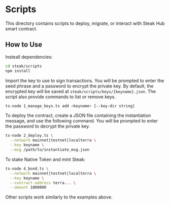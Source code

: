 # Scripts

This directory contains scripts to deploy, migrate, or interact with Steak Hub smart contract.

## How to Use

Insteall dependencies:

```bash
cd steak/scripts
npm install
```

Import the key to use to sign transactions. You will be prompted to enter the seed phrase and a password to encrypt the private key. By default, the encrypted key will be saved at `steak/scripts/keys/{keyname}.json`. The script also provide commands to list or remove keys.

```bash
ts-node 1_manage_keys.ts add <keyname> [--key-dir string]
```

To deploy the contract, create a JSON file containing the instantiation message, and use the following command. You will be prompted to enter the password to decrypt the private key.

```bash
ts-node 2_deploy.ts \
  --network mainnet|testnet|localterra \
  --key keyname \
  --msg /path/to/instantiate_msg.json
```

To stake Native Token and mint Steak:

```bash
ts-node 4_bond.ts \
  --network mainnet|testnet|localterra \
  --key keyname \
  --contract-address terra... \
  --amount 1000000
```

Other scripts work similarly to the examples above.
